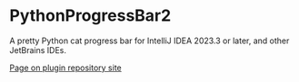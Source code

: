 # PythonProgressBar2

<!-- Plugin description -->
A pretty Python cat progress bar for IntelliJ IDEA 2023.3 or later, and other JetBrains IDEs.
<!-- Plugin description end -->

[Page on plugin repository site]()

